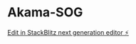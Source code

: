 # Akama-SOG

[Edit in StackBlitz next generation editor ⚡️](https://stackblitz.com/~/github.com/Arakuuuu/Akama-SOG)